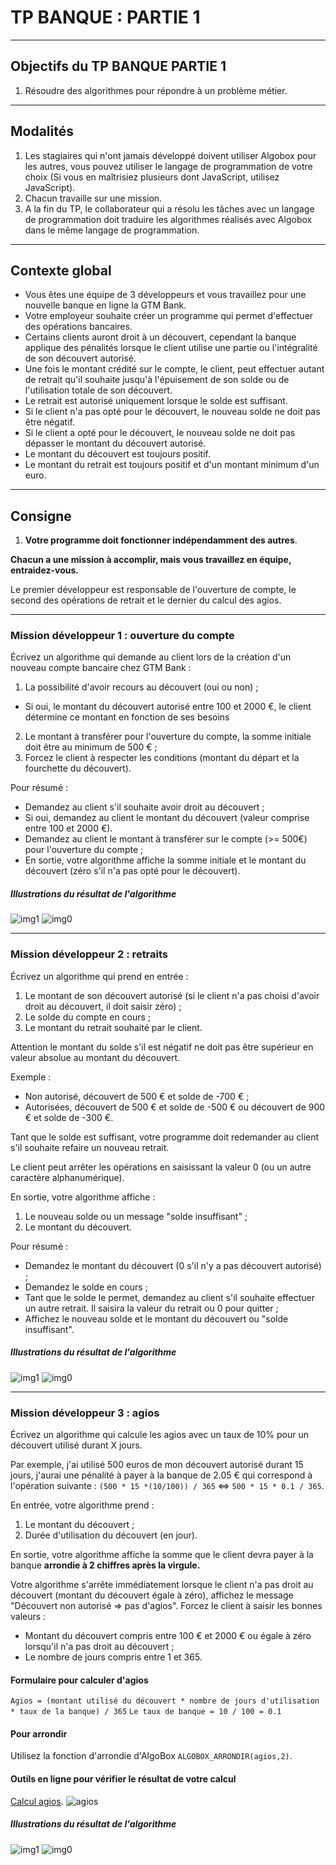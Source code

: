 # TP BANQUE : PARTIE 1

---

## Objectifs du TP BANQUE PARTIE 1

1. Résoudre des algorithmes pour répondre à un problème métier.

---

## Modalités

1. Les stagiaires qui n'ont jamais développé doivent utiliser Algobox pour les autres, vous pouvez utiliser le langage de programmation de votre choix (Si vous en maîtrisiez plusieurs dont JavaScript, utilisez JavaScript).
2. Chacun travaille sur une mission.
3. A la fin du TP, le collaborateur qui a résolu les tâches avec un langage de programmation doit traduire les algorithmes réalisés avec Algobox dans le même langage de programmation.  

---

## Contexte global

- Vous êtes une équipe de 3 développeurs et vous travaillez pour une nouvelle banque en ligne la GTM Bank.
- Votre employeur souhaite créer un programme qui permet d'effectuer des opérations bancaires.
- Certains clients auront droit à un découvert, cependant la banque applique des pénalités lorsque le client utilise une partie ou l'intégralité de son découvert autorisé.
- Une fois le montant crédité sur le compte, le client, peut effectuer autant de retrait qu'il souhaite jusqu'à l'épuisement de son solde ou de l'utilisation totale de son découvert.
- Le retrait est autorisé uniquement lorsque le solde est suffisant.
 - Si le client n'a pas opté pour le découvert, le nouveau solde ne doit pas être négatif.
 - Si le client a opté pour le découvert, le nouveau solde ne doit pas dépasser le montant du découvert autorisé.
- Le montant du découvert est toujours positif.
- Le montant du retrait est toujours positif et d'un montant minimum d'un euro.

---

## Consigne

1. **Votre programme doit fonctionner indépendamment des autres**.

**Chacun a une mission à accomplir, mais vous travaillez en équipe, entraidez-vous.**

Le premier développeur est responsable de l'ouverture de compte, le second des opérations de retrait et le dernier du calcul des agios.

---

### Mission développeur 1 : ouverture du compte

Écrivez un algorithme qui demande au client lors de la création d'un nouveau compte bancaire chez GTM Bank :
1. La possibilité d'avoir recours au découvert (oui ou non) ;
 - Si oui, le montant du découvert autorisé entre 100 et 2000 €, le client détermine ce montant en fonction de ses besoins
2. Le montant à transférer pour l'ouverture du compte, la somme initiale doit être au minimum de 500 € ;
3. Forcez le client à respecter les conditions (montant du départ et la fourchette du découvert).

Pour résumé :
- Demandez au client s'il souhaite avoir droit au découvert ;
 - Si oui, demandez au client le montant du découvert (valeur comprise entre 100 et 2000 €).
- Demandez au client le montant à transférer sur le compte (>= 500€) pour l'ouverture du compte ;
- En sortie, votre algorithme affiche la somme initiale et le montant du découvert (zéro s'il n'a pas opté pour le découvert).

##### Illustrations du résultat de l'algorithme

![img1](img/dev1.png)
![img0](img/dev10.png)

---

### Mission développeur 2 : retraits

Écrivez un algorithme qui prend en entrée :

1. Le montant de son découvert autorisé (si le client n'a pas choisi d'avoir droit au découvert, il doit saisir zéro) ;
2. Le solde du compte en cours ;
3. Le montant du retrait souhaité par le client.

Attention le montant du solde s'il est négatif ne doit pas être supérieur en valeur absolue au montant du découvert.

Exemple : 

- Non autorisé, découvert de 500 € et solde de -700 € ;
- Autorisées, découvert de 500 € et solde de -500 € ou découvert de 900 € et solde de -300 €.

Tant que le solde est suffisant, votre programme doit redemander au client s'il souhaite refaire un nouveau retrait.

Le client peut arrêter les opérations en saisissant la valeur 0 (ou un autre caractère alphanumérique).

En sortie, votre algorithme affiche :

1. Le nouveau solde ou un message "solde insuffisant" ;
2. Le montant du découvert.

Pour résumé : 

- Demandez le montant du découvert (0 s'il n'y a pas découvert autorisé) ;
- Demandez le solde en cours ;
- Tant que le solde le permet, demandez au client s'il souhaite effectuer un autre retrait. Il saisira la valeur du retrait ou 0 pour quitter ;
- Affichez le nouveau solde et le montant du découvert ou "solde insuffisant".

##### Illustrations du résultat de l'algorithme

![img1](img/dev2.png)
![img0](img/dev20.png)

---

### Mission développeur 3 : agios

Écrivez un algorithme qui calcule les agios avec un taux de 10% pour un découvert utilisé durant X jours.

Par exemple, j'ai utilisé 500 euros de mon découvert autorisé durant 15 jours, j'aurai une pénalité à payer à la banque de 2.05 € qui correspond à l'opération suivante : `(500 * 15 *(10/100)) / 365` <=> `500 * 15 * 0.1 / 365`.

En entrée, votre algorithme prend :

1. Le montant du découvert ;
2. Durée d'utilisation du découvert (en jour).

En sortie, votre algorithme affiche la somme que le client devra payer à la banque **arrondie à 2 chiffres après la virgule.**

Votre algorithme s'arrête immédiatement lorsque le client n'a pas droit au découvert (montant du découvert égale à zéro), affichez le message "Découvert non autorisé => pas d'agios".
Forcez le client à saisir les bonnes valeurs :
- Montant du découvert compris entre 100 € et 2000 € ou égale à zéro lorsqu'il n'a pas droit au découvert ;
- Le nombre de jours compris entre 1 et 365.

#### Formulaire pour calculer d'agios

`Agios = (montant utilisé du découvert * nombre de jours d'utilisation * taux de la banque) / 365`
`Le taux de banque = 10 / 100 = 0.1`

#### Pour arrondir

Utilisez la fonction d'arrondie d'AlgoBox `ALGOBOX_ARRONDIR(agios,2)`.

#### Outils en ligne pour vérifier le résultat de votre calcul

[Calcul agios](https://www.coover.fr/outils/calcul-agios).
![agios](img/agios.png)

##### Illustrations du résultat de l'algorithme

![img1](img/dev3.png)
![img0](img/dev30.png)
